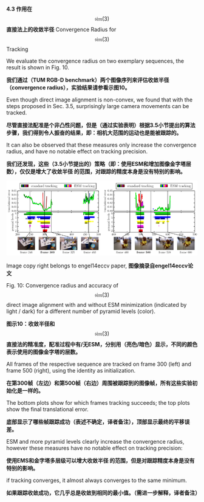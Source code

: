 **4.3 作用在** $$\mathfrak{sim}(3)$$ **直接法上的收敛半径** Convergence Radius for $$\mathfrak{sim}(3)$$ Tracking

We evaluate the convergence radius on two exemplary sequences, the result is shown in Fig. 10.

**我们通过（TUM RGB-D benchmark）两个图像序列来评估收敛半径（convergence radius），实验结果请参看示图10。**

Even though direct image alignment is non-convex, we found that with the steps proposed in Sec. 3.5, surprisingly large camera movements can be tracked.

**尽管直接法配准是个非凸性问题，但是（通过实验表明）根据3.5小节提出的算法步骤，我们得到令人振奋的结果，即：相机大范围的运动也是能被跟踪的。**

It can also be observed that these measures only increase the convergence radius, and have no notable effect on tracking precision.

**我们还发现，这些（3.5小节提出的）策略（即：使用ESM和增加图像金字塔层数），仅仅是增大了收敛半径 的范围，对跟踪的精度本身是没有特别的影响。**

![](/assets/fig_10.png)

Image copy right belongs to engel14eccv paper, **图像摘录自engel14eccv论文**

Fig. 10: Convergence radius and accuracy of $$\mathfrak{sim}(3)$$ direct image alignment with and without ESM minimization \(indicated by light / dark\) for a different number of pyramid levels \(color\).

**图示10：收敛半径和** $$\mathfrak{sim}(3)$$ **直接法的精准度，配准过程中有/无ESM，分别用（亮色/暗色）显示，不同的颜色表示使用的图像金字塔的层数。**

All frames of the respective sequence are tracked on frame 300 \(left\) and frame 500 \(right\), using the identity as initialization.

**在第300帧（左边）和第500帧（右边）周围被跟踪到的图像帧，所有这些实验初始化是一样的。**

The bottom plots show for which frames tracking succeeds; the top plots show the final translational error.

**底部显示了哪些帧跟踪成功（表述不确定，译者备注），顶部显示最终的平移误差。**

ESM and more pyramid levels clearly increase the convergence radius, however these measures have no notable effect on tracking precision:

**使用EMS和金字塔多层级可以增大收敛半径 的范围，但是对跟踪精度本身是没有特别的影响。**

if tracking converges, it almost always converges to the same minimum.

**如果跟踪收敛成功，它几乎总是收敛到相同的最小值。（需进一步解释，译者备注）**



